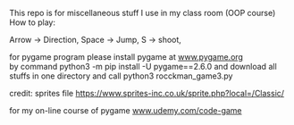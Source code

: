This repo is for miscellaneous stuff I use in my class room (OOP course)
How to play:

   Arrow -> Direction,
   Space -> Jump,
   S -> shoot,

for pygame program please install pygame at www.pygame.org   
by command python3 -m pip install -U pygame==2.6.0
and download all stuffs in one directory and call python3 rocckman_game3.py

credit:
sprites file
   https://www.sprites-inc.co.uk/sprite.php?local=/Classic/

for my on-line course of pygame
    www.udemy.com/code-game
